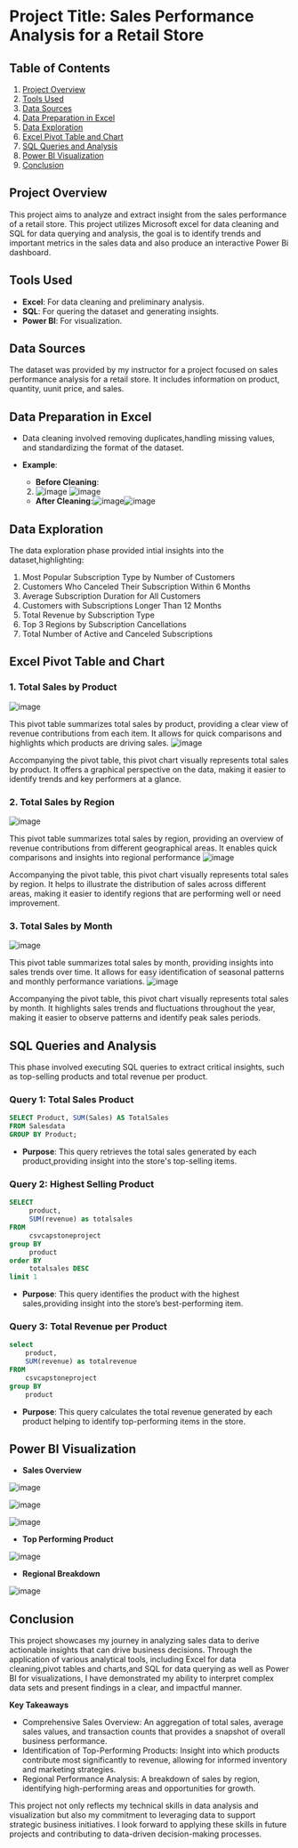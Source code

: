 # Project Title: Sales Performance Analysis for a Retail Store

## Table of Contents
1. [Project Overview](#project-overview)
2. [Tools Used](#tools-used)
3. [Data Sources](#data-sources)
4. [Data Preparation in Excel](#data-preparation-in-excel)
5. [Data Exploration](#data-exploration)
6. [Excel Pivot Table and Chart](#excel-pivot-table-and-chart)
7. [SQL Queries and Analysis](#sql-queries-and-analysis)
8. [Power BI Visualization](#power-bi-visualization)
9. [Conclusion](#conclusion)
   
## Project Overview
This project aims to analyze and extract insight from the sales performance of a retail store. This project utilizes Microsoft excel for data cleaning and SQL for data querying and analysis, the goal is to identify trends and important metrics in the sales data and also produce an interactive Power Bi dashboard.
## Tools Used
- **Excel**: For data cleaning and preliminary analysis.
- **SQL**: For quering the dataset and generating insights.
- **Power BI**: For visualization.
## Data Sources

  The dataset was provided by my instructor for a project focused on sales performance analysis for a retail store. It includes information on product, quantity, uunit price, and sales.
## Data Preparation in Excel
- Data cleaning involved removing duplicates,handling missing values, and standardizing the format of the dataset.
- **Example**:
   - **Before Cleaning**: 
  2. ![image](https://github.com/user-attachments/assets/16c177b8-9a3c-458e-9eeb-013be9b2d21c)
   ![image](https://github.com/user-attachments/assets/b49ef052-ea22-4160-ae68-fe4b3bec3c99)

   - **After Cleaning**:![image](https://github.com/user-attachments/assets/a27bce2f-9a5f-468d-9293-f4c96628e57c)![image](https://github.com/user-attachments/assets/ff3faf42-2b2c-4b7f-85bf-c448207c4bdf)
## Data Exploration
The data exploration phase provided intial insights into the dataset,highlighting:
1. Most Popular Subscription Type by Number of Customers
2. Customers Who Canceled Their Subscription Within 6 Months
3. Average Subscription Duration for All Customers
4. Customers with Subscriptions Longer Than 12 Months
5. Total Revenue by Subscription Type
6. Top 3 Regions by Subscription Cancellations
7. Total Number of Active and Canceled Subscriptions

## Excel Pivot Table and Chart

### 1. Total Sales by Product
![image](https://github.com/user-attachments/assets/755e24e0-98ed-480c-8cfb-718b3d367295)

This pivot table summarizes total sales by product, providing a clear view of revenue contributions from each item. It allows for quick comparisons and highlights which products are driving sales.
![image](https://github.com/user-attachments/assets/641c0d10-d544-403a-8eb3-3d7daa0b2d77)

Accompanying the pivot table, this pivot chart visually represents total sales by product. It offers a graphical perspective on the data, making it easier to identify trends and key performers at a glance.
### 2. Total Sales by Region
![image](https://github.com/user-attachments/assets/26fd65ff-fc35-4126-ae20-b9dfb8df9fbe)

This pivot table summarizes total sales by region, providing an overview of revenue contributions from different geographical areas. It enables quick comparisons and insights into regional performance
![image](https://github.com/user-attachments/assets/c6dfbbbd-695f-41c7-8628-1242a0e459d3)

Accompanying the pivot table, this pivot chart visually represents total sales by region. It helps to illustrate the distribution of sales across different areas, making it easier to identify regions that are performing well or need improvement.
### 3. Total Sales by Month
![image](https://github.com/user-attachments/assets/38382490-7d30-4762-b5fb-ae95aba4bd53)

This pivot table summarizes total sales by month, providing insights into sales trends over time. It allows for easy identification of seasonal patterns and monthly performance variations.
![image](https://github.com/user-attachments/assets/99914e15-9e9c-41ec-a0bd-04e0dcc1ecba)

Accompanying the pivot table, this pivot chart visually represents total sales by month. It highlights sales trends and fluctuations throughout the year, making it easier to observe patterns and identify peak sales periods.
## SQL Queries and Analysis
This phase involved executing SQL queries to extract critical insights, such as top-selling products and total revenue per product.
### Query 1: Total Sales Product
```sql
SELECT Product, SUM(Sales) AS TotalSales
FROM Salesdata
GROUP BY Product;
```

- **Purpose**: This query retrieves the total sales generated by each product,providing insight into the store's top-selling items.
### Query 2: Highest Selling Product
```sql
SELECT
     product,
     SUM(revenue) as totalsales
FROM
     csvcapstoneproject
group BY
     product
order BY
     totalsales DESC
limit 1
```
- **Purpose**: This query identifies the product with the highest sales,providing insight into the store’s best-performing item.
### Query 3: Total Revenue per Product
```sql
select 
    product,
    SUM(revenue) as totalrevenue
FROM
    csvcapstoneproject
group BY
    product
```
- **Purpose**: This query calculates the total revenue generated by each product helping to identify top-performing items in the store.

## Power BI Visualization
- **Sales Overview**

![image](https://github.com/user-attachments/assets/b5a97226-f8a1-4ac2-a4cb-97f4a75deeed)

![image](https://github.com/user-attachments/assets/b8a134a0-8236-431a-a320-a10e0100da98)

![image](https://github.com/user-attachments/assets/6e848d18-bc6d-493b-900e-cfbfbe4e9e0a)

- **Top Performing Product**

![image](https://github.com/user-attachments/assets/43c71228-3d1f-4336-9e76-427cff549d40)

- **Regional Breakdown**

![image](https://github.com/user-attachments/assets/dbde7ae4-1799-44f7-b555-81282ef1690f)

## Conclusion
This project showcases my journey in analyzing sales data to derive actionable insights that can drive business decisions. Through the application of various analytical tools, including Excel for data cleaning,pivot tables and charts,and SQL for data querying as well as Power BI for visualizations, I have demonstrated my ability to interpret complex data sets and present findings in a clear, and impactful manner.

**Key Takeaways** 
- Comprehensive Sales Overview: An aggregation of total sales, average sales values, and transaction counts that provides a snapshot of overall business performance.
- Identification of Top-Performing Products: Insight into which products contribute most significantly to revenue, allowing for informed inventory and marketing strategies.
- Regional Performance Analysis: A breakdown of sales by region, identifying high-performing areas and opportunities for growth.

This project not only reflects my technical skills in data analysis and visualization but also my commitment to leveraging data to support strategic business initiatives. I look forward to applying these skills in future projects and contributing to data-driven decision-making processes.




